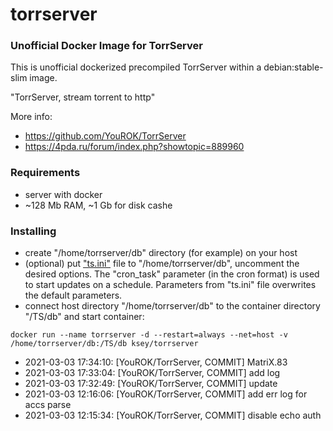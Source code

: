 # torrserver
### Unofficial Docker Image for TorrServer

This is unofficial dockerized precompiled TorrServer within a debian:stable-slim image.

"TorrServer, stream torrent to http"

More info:
- https://github.com/YouROK/TorrServer
- https://4pda.ru/forum/index.php?showtopic=889960

### Requirements

* server with docker
* ~128 Mb RAM, ~1 Gb for disk cashe 

### Installing

- сreate "/home/torrserver/db" directory (for example) on your host
- (optional) put ["ts.ini"](https://raw.githubusercontent.com/MrKsey/torrserver/master/ts.ini) file to "/home/torrserver/db", uncomment the desired options. The "cron_task" parameter (in the cron format) is used to start updates on a schedule. Parameters from "ts.ini" file overwrites the default parameters.
- connect host directory "/home/torrserver/db" to the container directory "/TS/db" and start container:
```
docker run --name torrserver -d --restart=always --net=host -v /home/torrserver/db:/TS/db ksey/torrserver
```











* 2021-03-03 17:34:10: [YouROK/TorrServer, COMMIT] MatriX.83
* 2021-03-03 17:33:04: [YouROK/TorrServer, COMMIT] add log
* 2021-03-03 17:32:49: [YouROK/TorrServer, COMMIT] update
* 2021-03-03 12:16:06: [YouROK/TorrServer, COMMIT] add err log for accs parse
* 2021-03-03 12:15:34: [YouROK/TorrServer, COMMIT] disable echo auth
